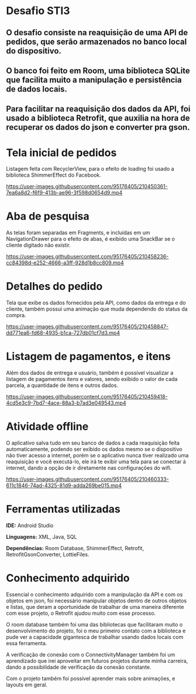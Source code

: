 # Desafio STI3

## O desafio consiste na reaquisição de uma API de pedidos, que serão armazenados no banco local do dispositivo.
## O banco foi feito em Room, uma biblioteca SQLite que facilita muito a manipulação e persistência de dados locais.
## Para facilitar na reaquisição dos dados da API, foi usado a biblioteca Retrofit, que auxilia na hora de recuperar os dados do json e converter pra gson.


# Tela inicial de pedidos
Listagem feita com RecyclerView, para o efeito de loading foi usado a biblioteca ShimmerEffect do Facebook.



https://user-images.githubusercontent.com/95176405/210450361-7ea6a8d2-f6f9-413b-ae96-3f598d0654d9.mp4








# Aba de pesquisa
As telas foram separadas em Fragments, e incluídas em um NavigationDrawer para o efeito de abas, é exibido uma SnackBar se o cliente digitado não existir.


https://user-images.githubusercontent.com/95176405/210458236-cc84398d-e252-4666-a3ff-928d1b8cc809.mp4





# Detalhes do pedido
Tela que exibe os dados fornecidos pela API, como dados da entrega e do cliente, também possui uma animação que muda dependendo do status da compra.



https://user-images.githubusercontent.com/95176405/210458847-dd771ea6-fd68-4935-b1ca-727db01cf7d3.mp4





# Listagem de pagamentos, e itens
Além dos dados de entrega e usuário, também é possível visualizar a listagem de pagamentos itens e valores, sendo exibido o valor de cada parcela, a quantidade de itens e outros dados.


https://user-images.githubusercontent.com/95176405/210459418-4cd5e3c9-7bd7-4ace-88a3-b7ad3e049543.mp4





# Atividade offline
O aplicativo salva tudo em seu banco de dados a cada reaquisição feita automaticamente, podendo ser exibido os dados mesmo se o dispositivo não tiver acesso a internet, porém se o aplicativo nunca tiver realizado uma reaquisição e você executá-lo, ele irá te exibir uma tela para se conectar á internet, dando a opção de ir diretamente nas configurações do wifi.


https://user-images.githubusercontent.com/95176405/210460333-611c1846-74ad-4325-81d9-adda269be015.mp4



# Ferramentas utilizadas

**IDE:** Android Studio

**Linguagens:** XML, Java, SQL

**Dependências:** Room Database, ShimmerEffect, Retrofit, RetrofitGsonConverter, LottieFiles.

# Conhecimento adquirido

Essencial o conhecimento adquirido com a manipulação da API e com os objetos em json, foi necessário manipular objetos dentro de outros objetos e listas, que deram a oportunidade de trabalhar de uma maneira diferente com esse projeto, o Retrofit ajudou muito com esse processo.

O room database também foi uma das bibliotecas que facilitaram muito o desenvolvimento do projeto, foi o meu primeiro contato com a biblioteca e pude ver a capacidade gigantesca de trabalhar usando dados locais com essa ferramenta.

A verificação de conexão com o ConnectivityManager também foi um aprendizado que irei aproveitar em futuros projetos durante minha carreira, dando a possibilidade de verificação da conexão constante.

Com o projeto também foi possível aprender mais sobre animações, e layouts em geral.

